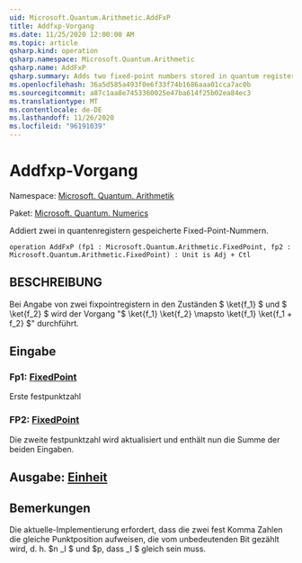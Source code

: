 ```yaml
---
uid: Microsoft.Quantum.Arithmetic.AddFxP
title: Addfxp-Vorgang
ms.date: 11/25/2020 12:00:00 AM
ms.topic: article
qsharp.kind: operation
qsharp.namespace: Microsoft.Quantum.Arithmetic
qsharp.name: AddFxP
qsharp.summary: Adds two fixed-point numbers stored in quantum registers.
ms.openlocfilehash: 36a5d585a493f0e6f33f74b1686aaa01cca7ac0b
ms.sourcegitcommit: a87c1aa8e7453360025e47ba614f25b02ea84ec3
ms.translationtype: MT
ms.contentlocale: de-DE
ms.lasthandoff: 11/26/2020
ms.locfileid: "96191039"
---
```

# <a name="addfxp-operation"></a>Addfxp-Vorgang

Namespace: [Microsoft. Quantum. Arithmetik](xref:Microsoft.Quantum.Arithmetic)

Paket: [Microsoft. Quantum. Numerics](https://nuget.org/packages/Microsoft.Quantum.Numerics)


Addiert zwei in quantenregistern gespeicherte Fixed-Point-Nummern.

```qsharp
operation AddFxP (fp1 : Microsoft.Quantum.Arithmetic.FixedPoint, fp2 : Microsoft.Quantum.Arithmetic.FixedPoint) : Unit is Adj + Ctl
```


## <a name="description"></a>BESCHREIBUNG

Bei Angabe von zwei fixpointregistern in den Zuständen $ \ket{f_1} $ und $ \ket{f_2} $ wird der Vorgang "$ \ket{f_1} \ket{f_2} \mapsto \ket{f_1} \ket{f_1 + f_2} $" durchführt.

## <a name="input"></a>Eingabe

### <a name="fp1--fixedpoint"></a>Fp1: [FixedPoint](xref:Microsoft.Quantum.Arithmetic.FixedPoint)

Erste festpunktzahl


### <a name="fp2--fixedpoint"></a>FP2: [FixedPoint](xref:Microsoft.Quantum.Arithmetic.FixedPoint)

Die zweite festpunktzahl wird aktualisiert und enthält nun die Summe der beiden Eingaben.



## <a name="output--unit"></a>Ausgabe: [Einheit](xref:microsoft.quantum.lang-ref.unit)



## <a name="remarks"></a>Bemerkungen

Die aktuelle-Implementierung erfordert, dass die zwei fest Komma Zahlen die gleiche Punktposition aufweisen, die vom unbedeutenden Bit gezählt wird, d. h. $n _I $ und $p, dass _I $ gleich sein muss.
